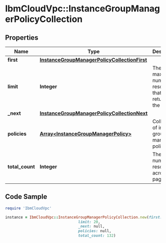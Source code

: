 # IbmCloudVpc::InstanceGroupManagerPolicyCollection

## Properties

Name | Type | Description | Notes
------------ | ------------- | ------------- | -------------
**first** | [**InstanceGroupManagerPolicyCollectionFirst**](InstanceGroupManagerPolicyCollectionFirst.md) |  | 
**limit** | **Integer** | The maximum number of resources that can be returned by the request | 
**_next** | [**InstanceGroupManagerPolicyCollectionNext**](InstanceGroupManagerPolicyCollectionNext.md) |  | [optional] 
**policies** | [**Array&lt;InstanceGroupManagerPolicy&gt;**](InstanceGroupManagerPolicy.md) | Collection of instance group manager policies | 
**total_count** | **Integer** | The total number of resources across all pages | 

## Code Sample

```ruby
require 'IbmCloudVpc'

instance = IbmCloudVpc::InstanceGroupManagerPolicyCollection.new(first: null,
                                 limit: 20,
                                 _next: null,
                                 policies: null,
                                 total_count: 132)
```


